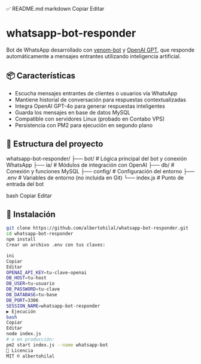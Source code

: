 ✅ README.md
markdown
Copiar
Editar
# whatsapp-bot-responder

Bot de WhatsApp desarrollado con [venom-bot](https://github.com/orkestral/venom) y [OpenAI GPT](https://platform.openai.com/), que responde automáticamente a mensajes entrantes utilizando inteligencia artificial.

## 📦 Características

- Escucha mensajes entrantes de clientes o usuarios vía WhatsApp
- Mantiene historial de conversación para respuestas contextualizadas
- Integra OpenAI GPT-4o para generar respuestas inteligentes
- Guarda los mensajes en base de datos MySQL
- Compatible con servidores Linux (probado en Contabo VPS)
- Persistencia con PM2 para ejecución en segundo plano

## 📁 Estructura del proyecto

whatsapp-bot-responder/
├── bot/ # Lógica principal del bot y conexión WhatsApp
├── ia/ # Módulos de integración con OpenAI
├── db/ # Conexión y funciones MySQL
├── config/ # Configuración del entorno
├── .env # Variables de entorno (no incluida en Git)
└── index.js # Punto de entrada del bot

bash
Copiar
Editar

## 🚀 Instalación

```bash
git clone https://github.com/albertohilal/whatsapp-bot-responder.git
cd whatsapp-bot-responder
npm install
Crear un archivo .env con tus claves:

ini
Copiar
Editar
OPENAI_API_KEY=tu-clave-openai
DB_HOST=tu-host
DB_USER=tu-usuario
DB_PASSWORD=tu-clave
DB_DATABASE=tu-base
DB_PORT=3306
SESSION_NAME=whatsapp-bot-responder
▶️ Ejecución
bash
Copiar
Editar
node index.js
# o en producción:
pm2 start index.js --name whatsapp-bot
📄 Licencia
MIT © albertohilal


